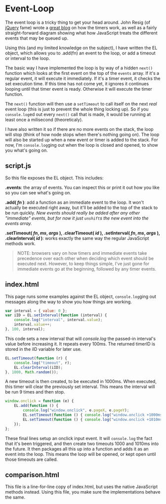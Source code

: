 # Event-Loop
The event loop is a tricky thing to get your head around. 
John Resig (of [jQuery](http://jquery.com/) fame) wrote a 
[great blog](http://ejohn.org/blog/how-javascript-timers-work/) 
on how the timers work, as well as a fairly straight-forward diagram showing what how 
JavaScript treats the different events that may be queued up.

Using this (and my limited knowledge on the subject), I have written the EL object, which 
allows you to .add(fn) an event to the loop, or add a timeout or interval to the loop.

The basic way I have implemented the loop is by way of a hidden `next()` function 
which looks at the first event on the top of the `events` array. If it's a regular 
event, it will execute it immediately. If it's a timer event, it checks the set execution time. 
If this time has not come yet, it ignores it continues looping until that timer event is ready. 
Otherwise it will execute the timer function.

The `next()` function will then use a `setTimeout` to call itself on the 
next _real_ event loop (this is just to prevent the whole thing locking up). So if you 
`console.log`ed out every `next()` call that is made, it would be 
running at least once a milisecond (theoreticaly).

I have also written it so if there are no more events on the stack, the loop will stop (think 
of how node stops when there's nothing going on). The loop will also be started up when a new 
event or timer is added to the stack. For now, I'm `console.log`ging out when the 
loop is closed and opened, to show you what's going on.


## script.js
So this file exposes the EL object. This includes:

**.events**: the array of events. You can inspect this or print it out how you like so you can 
see what's going on.

**.add( ___fn___ )**: add a function as an immediate event to the loop. It won't actually be executed 
right away, but it'll be added to the top of the stack to be run quickly. _New events should 
really be added after any other "immediate" events, but for now it just `unshift`s 
the new event into the events array._

**.setTimeout( ___fn___, ___ms___, ___args___ ), .clearTimeout( ___id___ ),
  .setInterval( ___fn___, ___ms___, ___args___ ), .clearInterval( ___id___ )**: 
works exactly the same way the regular JavaScript methods work.

> NOTE: browsers vary on how timers and immediate events take precedence over each other when 
> deciding which event should be executed next. However, to keep things simple, I've just gone 
> for immediate events go at the beginning, followed by any timer events.


## index.html
This page runs some examples against the EL object, `console.log`ging out messages 
along the way to show you how things are working.

```js
var interval = { value: 0 };
var iID = EL.setInterval(function (interval) {
	console.log("interval", interval.value);
	interval.value++;
}, 100, interval);
```

This code sets a new interval that will <cite>console.log</cite> the passed-in interval's value 
before increasing it. It repeats every 100ms. The returned timerID is stored in the iID variable 
for later use.

```js
EL.setTimeout(function (r) {
	console.log("timeout", r);
	EL.clearInterval(iID);
}, 1000, Math.random());
```

A new timeout is then created, to be executed in 1000ms. When executed, this timer will clear the 
previously set interval. This means the interval will be run 9 times and then stop.

```js
window.onclick = function (e) {
	EL.add(function () {
		console.log("window.onclick", e.pageX, e.pageY);
		EL.setTimeout(function () { console.log("window.onclick +1000ms", new Date().getTime()); }, 1000);
		EL.setTimeout(function () { console.log("window.onclick +1010ms", new Date().getTime()); }, 1010);
	});
};
```

These final lines setup an onclick input event. It will `console.log` the fact that 
it's been triggered, and then create two timeouts 1000 and 1010ms into the future. 
It then packages all this up into a function and adds it as an event into the loop. 
This means the loop will be opened, or kept open until those timeouts are called.


## comparison.html
This file is a line-for-line copy of index.html, but uses the native JavaScript methods instead. 
Using this file, you make sure the implementations behave the same.
